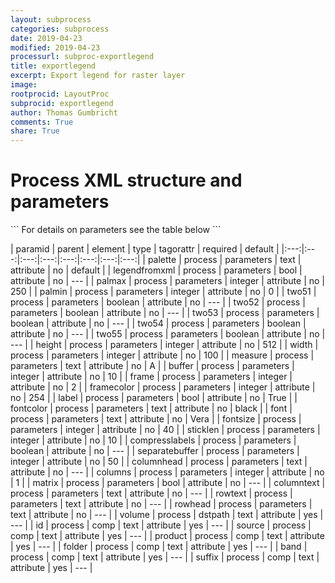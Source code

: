 ```yaml
---
layout: subprocess
categories: subprocess
date: 2019-04-23
modified: 2019-04-23
processurl: subproc-exportlegend
title: exportlegend
excerpt: Export legend for raster layer
image: 
rootprocid: LayoutProc
subprocid: exportlegend
author: Thomas Gumbricht
comments: True
share: True
---
```


<h1 class='foot-description'>Process XML structure and parameters</h1>
```
For details on parameters see the table below
<?xml version="1.0" ?>
<process>
  <!--Generated from python-->
  <userproj plotid="yourplotid" projectid="yourprojectid" siteid="yoursiteid" system="systemid" tractid="yourtractid" userid="youruserid"/>
  <period endday="DD" endmonth="MM" endyear="YYYY" seasonendday="DD" seasonendmonth="MM" seasonstartday="DD" seasonstartmonth="MM" startday="DD" startmonth="MM" startyear="YYYY" timestep="timestep"/>
  <parameters buffer="xyz" columnhead="txtstring" columns="xyz" columntext="txtstring" compresslabels="True/False" font="txtstring" fontcolor="txtstring" fontsize="xyz" frame="xyz" framecolor="xyz" height="xyz" label="True/False" legendfromxml="True/False" matrix="True/False" measure="txtstring" palette="txtstring" palmax="xyz" palmin="xyz" rowhead="txtstring" rowtext="txtstring" separatebuffer="xyz" sticklen="xyz" two51="True/False" two52="True/False" two53="True/False" two54="True/False" two55="True/False" width="xyz"/>
  <dstpath volume="txtstring"/>
  <comp band="txtstring" folder="txtstring" id="txtstring" product="txtstring" source="txtstring" suffix="txtstring"/>
</process>
```

| paramid | parent | element | type | tagorattr | required | default |
|:---:|:---:|:---:|:---:|:---:|:---:|:---:|:---:|
| palette | process | parameters | text | attribute | no | default |
| legendfromxml | process | parameters | bool | attribute | no | --- |
| palmax | process | parameters | integer | attribute | no | 250 |
| palmin | process | parameters | integer | attribute | no | 0 |
| two51 | process | parameters | boolean | attribute | no | --- |
| two52 | process | parameters | boolean | attribute | no | --- |
| two53 | process | parameters | boolean | attribute | no | --- |
| two54 | process | parameters | boolean | attribute | no | --- |
| two55 | process | parameters | boolean | attribute | no | --- |
| height | process | parameters | integer | attribute | no | 512 |
| width | process | parameters | integer | attribute | no | 100 |
| measure | process | parameters | text | attribute | no | A |
| buffer | process | parameters | integer | attribute | no | 10 |
| frame | process | parameters | integer | attribute | no | 2 |
| framecolor | process | parameters | integer | attribute | no | 254 |
| label | process | parameters | bool | attribute | no | True |
| fontcolor | process | parameters | text | attribute | no | black |
| font | process | parameters | text | attribute | no | Vera |
| fontsize | process | parameters | integer | attribute | no | 40 |
| sticklen | process | parameters | integer | attribute | no | 10 |
| compresslabels | process | parameters | boolean | attribute | no | --- |
| separatebuffer | process | parameters | integer | attribute | no | 50 |
| columnhead | process | parameters | text | attribute | no | --- |
| columns | process | parameters | integer | attribute | no | 1 |
| matrix | process | parameters | bool | attribute | no | --- |
| columntext | process | parameters | text | attribute | no | --- |
| rowtext | process | parameters | text | attribute | no | --- |
| rowhead | process | parameters | text | attribute | no | --- |
| volume | process | dstpath | text | attribute | yes | --- |
| id | process | comp | text | attribute | yes | --- |
| source | process | comp | text | attribute | yes | --- |
| product | process | comp | text | attribute | yes | --- |
| folder | process | comp | text | attribute | yes | --- |
| band | process | comp | text | attribute | yes | --- |
| suffix | process | comp | text | attribute | yes | --- |
